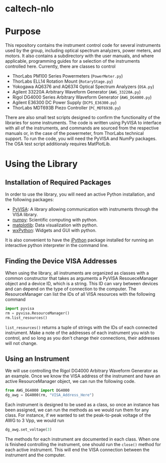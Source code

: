 # caltech-nlo
# Purpose
This repository contains the instrument control code for several instruments used by the group, including optical spectrum analyzers, power meters, and motors. It also contains a subdirectory with the user manuals, and where applicable, programming guides for a selection of the instruments controlled here. Currently, there are classes to control
- ThorLabs PM100 Series Powermeters (`PowerMeter.py`)
- ThorLabs ELL14 Rotation Mount (`RotaryStage.py`)
- Yokogawa AQ6376 and AQ6374 Optical Spectrum Analyzers (`OSA.py`)
- Agilent 33220A Arbitrary Waveform Generator (`AWG_33220A.py`)
- Rigol DG4000 Series Arbitrary Waveform Generator (`AWG_DG4000.py`)
- Agilent E36300 DC Power Supply (`DCPS_E36300.py`)
- ThorLabs MDT693B Piezo Controller (`PC_MDT693B.py`)

There are also small test scripts designed to confirm the functionality of the libraries for some instruments. The code is written using PyVISA to interface with all of the instruments, and commands are sourced from the respective manuals or, in the case of the powermeter, from ThorLabs technical support. To run the code, you will need the PyVISA and NumPy packages. The OSA test script additionaly requires MatPlotLib.

# Using the Library
## Installation of Required Packages
In order to use the library, you will need an active Python installation, and the following packages:
- [PyVISA](https://pyvisa.readthedocs.io/en/latest/introduction/getting.html): A library allowing communication with instruments through the VISA library.
- [numpy](https://numpy.org/install/): Scientific computing with python.
- [matplotlib](https://matplotlib.org/stable/users/index.html): Data visualization with python.
- [wxPython](https://www.wxpython.org/pages/downloads/): Widgets and GUI with python.

It is also convenient to have the [iPython](https://ipython.org) package installed for running an interactive python interpreter in the command line.

## Finding the Device VISA Addresses
When using the library, all instruments are organized as classes with a common constructor that takes as arguments a PyVISA ResoueceManager object and a device ID, which is a string. This ID can vary between devices and can depend on the type of connection to the computer. The ResourceManager can list the IDs of all VISA resources with the following command
```python
import pyvisa
rm = pyvisa.ResourceManager()
rm.list_resources()
```
`list_resources()` returns a tuple of strings with the IDs of each connected instrument. Make a note of the addresses of each instrument you wish to control, and so long as you don't change their connections, their addresses will not change.

## Using an Instrument
We will use controlling the Rigol DG4000 Arbitrary Waveform Generator as an example. Once we know the VISA address of the instrument and have an active ResourceManager object, we can run the following code.
```python
from AWG_DG4000 import DG4000
dg_awg = DG4000(rm, "VISA_Address_Here")
```
Each instrument is designed to be used as a class, so once an instance has been assigned, we can run the methods as we would run them for any class. For instance, if we wanted to set the peak-to-peak voltage of the AWG to 3 Vpp, we would run
```python
dg_awg.set_voltage(3)
```
The methods for each instrument are documented in each class. When one is finished controlling the instrument, one should run the `close()` method for each active instrument. This will end the VISA connection between the instrument and the computer.
